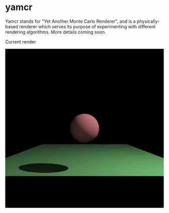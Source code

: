 yamcr
=====

Yamcr stands for "Yet Another Monte Carlo Renderer", and is a physically-based renderer which serves its purpose of experimenting with different rendering algorithms.
More details coming soon.

Current render

![Current render](current_render.png "Current render")
